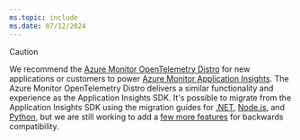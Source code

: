 ```yaml
---
ms.topic: include
ms.date: 07/12/2024
---
```


> [!CAUTION]
> We recommend the [Azure Monitor OpenTelemetry Distro](../opentelemetry-enable.md#enable-azure-monitor-opentelemetry-for-net-nodejs-python-and-java-applications) for new applications or customers to power [Azure Monitor Application Insights](../app-insights-overview.md). The Azure Monitor OpenTelemetry Distro delivers a similar functionality and experience as the Application Insights SDK. It's possible to migrate from the Application Insights SDK using the migration guides for [.NET](../opentelemetry-dotnet-migrate.md), [Node.js](../opentelemetry-nodejs-migrate.md), and [Python](../opentelemetry-python-opencensus-migrate.md), but we are still working to add a [few more features](../application-insights-faq.yml#whats-the-current-release-state-of-features-within-the-azure-monitor-opentelemetry-distro) for backwards compatibility.
